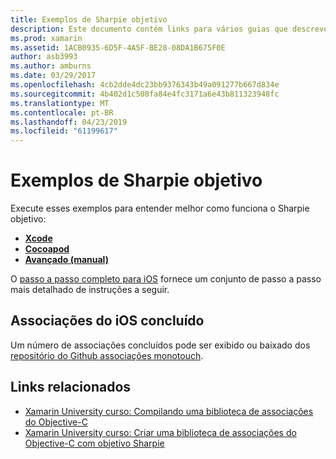 ```yaml
---
title: Exemplos de Sharpie objetivo
description: Este documento contém links para vários guias que descrevem como usar a ferramenta de Sharpie objetivo, que é usada para automatizar o processo de criação de C# associações a código Objective-C.
ms.prod: xamarin
ms.assetid: 1ACB0935-6D5F-4A5F-BE28-08DA1B675F0E
author: asb3993
ms.author: amburns
ms.date: 03/29/2017
ms.openlocfilehash: 4cb2dde4dc23bb9376343b49a091277b667d834e
ms.sourcegitcommit: 4b402d1c508fa84e4fc3171a6e43b811323948fc
ms.translationtype: MT
ms.contentlocale: pt-BR
ms.lasthandoff: 04/23/2019
ms.locfileid: "61199617"
---
```

# <a name="objective-sharpie-examples"></a>Exemplos de Sharpie objetivo

Execute esses exemplos para entender melhor como funciona o Sharpie objetivo:

- [**Xcode**](xcode.md)
- [**Cocoapod**](cocoapod.md)
- [**Avançado (manual)**](advanced.md)

O [passo a passo completo para iOS](~/ios/platform/binding-objective-c/walkthrough.md) fornece um conjunto de passo a passo mais detalhado de instruções a seguir.

## <a name="completed-ios-bindings"></a>Associações do iOS concluído

Um número de associações concluídos pode ser exibido ou baixado dos [repositório do Github associações monotouch](https://github.com/mono/monotouch-bindings/).

## <a name="related-links"></a>Links relacionados

- [Xamarin University curso: Compilando uma biblioteca de associações do Objective-C](https://university.xamarin.com/classes/track/all#building-an-objective-c-bindings-library)
- [Xamarin University curso: Criar uma biblioteca de associações do Objective-C com objetivo Sharpie](https://university.xamarin.com/classes/track/all#build-an-objective-c-bindings-library-with-objective-sharpie)